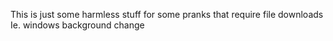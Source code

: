 This is just some harmless stuff for some pranks that require file downloads Ie. windows background change
